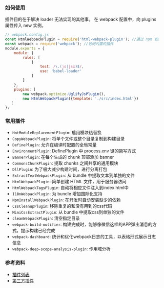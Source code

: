 ### 如何使用
插件目的在于解决 loader 无法实现的其他事。
在 webpack 配置中，向 plugins 属性传入 new 实例。
```js
// webpack.config.js
const HtmlWebpackPlugin = require('html-webpack-plugin'); //通过 npm 安装
const webpack = require('webpack'); //访问内置的插件
module.exports = {
    module: {
        rules: [
            {
                test: /\.(js|jsx)$/,
                use: 'babel-loader'
            }
        ]
    },
    plugins: [
        new webpack.optimize.UglifyJsPlugin(),
        new HtmlWebpackPlugin({template: './src/index.html'})
   ]
};
```

### 常用插件
- `HotModuleReplacementPlugin`: 启用模块热替换
- `CopyWebpackPlugin`: 将单个文件或整个目录复制到构建目录
- `DefinePlugin`: 允许在编译时配置的全局常量
- `EnvironmentPlugin`: DefinePlugin 中 process.env 键的简写方式
- `BannerPlugin`: 在每个生成的 chunk 顶部添加 banner
- `CommonsChunkPlugin`: 提取 chunks 之间共享的通用模块
- `DllPlugin`: 为了极大减少构建时间，进行分离打包
- `ExtractTextWebpackPlugin`: 从 bundle 中提取文本到单独的文件
- `HtmlWebpackPlugin`: 简单创建 HTML 文件，用于服务器访问
- `HtmlWebpackTagsPlugin`: 自动将相应文件注入到index.html中
- `I18nWebpackPlugin`: 为 bundle 增加国际化支持
- `NpmInstallWebpackPlugin`: 在开发时自动安装缺少的依赖
- `CssCleanupPlugin`: 移除重复的和没有用到的css代码
- `MiniCssExtractPlugin`: 从 bundle 中提取css到单独的文件
- `cleanWebpackPlugin`: 清空指定目录
- `webpack-build-notifier`: 构建完成时，能够像微信这样的APP弹出消息的方式，提示构建已经完成
- `webpack-dashboard`: 统计和优化webpack日志的工具，以表格形式展示日志信息
- `webpack-deep-scope-analysis-plugin`: 作用域分析

### 参考资料
- [插件列表](https://www.webpackjs.com/plugins/)
- [第三方插件](https://github.com/webpack-contrib/awesome-webpack#webpack-plugins)
